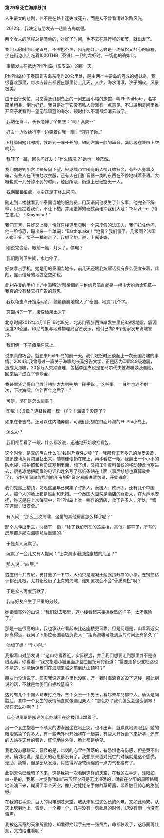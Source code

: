 **第29章 死亡海岸线(1)**

  人生最大的悲剧，并不是在路上迷失或死去，而是从不曾看清过沿路风光。 

​    2012年，我决定与朋友去一趟普吉岛度假。 

​    两个女人的旅程总是简单的，对好了时间，也不去在意行程的细节，就出发了。 

​    我们去的时间正是四月，不冷也不热，阳光刚好。这会是一场放松又舒心的旅程，坐在街边小店吃着1000THB（泰铢）一只的龙虾时，一切也的确如此。 

​    事情发生在抵达PhiPhi岛（皮皮岛）的那一天。 

​    PhiPhi岛位于泰国普吉岛东南约20公里处，是由两个主要岛屿组成的姐妹岛，我很喜欢那里，每次去普吉都要在那里待上几天，人少，海水清澈，沙子细软，风景极美。 

​    由于出行匆忙，只来得及订到岛上的一间五层小楼的旅馆，叫PhiPhiHotel，名字简单粗暴，倒也好记。我只是对于它没有私人沙滩有一点意见，不过进到房间里推开窗子就看到一望无际碧蓝的海水，顿时什么不满都烟消云散了。 

​    我站在窗口，长长地伸了个懒腰：“啊！真美--” 

​    好友一边收拾行李一边笑着白我一眼：“词穷了你。” 

​    正打算回她几句嘴，就听到一阵长长的，如同汽笛一般的声音，凄厉地在城市上空响起。 

​    我吓了一跳，回头问好友：“什么情况？”她也一脸茫然。 

​    我们俩跑到阳台上探头向下望，只见城市里所有的人都开始狂奔，有些人拖着皮箱，有些人在飞快地收衣服，还有人在用扩音器一类的东西在不停地喊着泰语。大概也就十几分钟不到的时间，触目所及，街道上已经空无一人。 

​    我俩面面相觑，决定还是下楼去问问。 

​    刚走到二楼就看到个泰国当地的服务员，用英语问他发生了什么事，他完全不解释，只是拦着我们，不让下楼，并用蹩脚的泰式英语冲我们大吼：“Stayhere（待在这儿）！Stayhere！” 

​    我们无奈，只好又上楼，恰好在楼道里见到一个来度假的法国人，我们拉住他问，他一脸惊恐，蹦出来一个单词：“Earthquake！“地震？我们傻了。几级啊？法国人也不答，兔子一样跑走了。我想了想，说，上网查查。 

​    刚说完这话，眼前一黑，灯灭了。停电？ 

​    我们跑到卫生间，水也停了。 

​    好友拿出手机，她是用的泰国当地卡，前几天还跟我炫耀话费有多么便宜来着，此刻，显示信号的地方空空如也。 

​    此刻在我的手机上，”中国移动“那微弱的三格信号简直就是一根伟大的救命稻草--我真的没有替它打广告的意思。 

​    我以龟速点开搜索网页，颤颤巍巍地输入了”泰国、地震“几个字。 

​    页面抖了一下，搜索结果出来了-- 

​    北京时间2012年4月11日16时38分，北苏门答腊西海岸发生里氏8.9级地震，震源深度33公里。印尼气象与地球物理局官员表示，他们已向28个国家发布海啸警报。 

​    我们俩一下子瘫坐在床上。 

​    说来真的巧合，就在来PhiPhi岛的前一天，我们吃饭时还谈起上一次泰国海啸的事情。2004年我曾写过一篇关于海啸的长篇报告文学，正是因为印尼8.9级地震，造成大海啸，30多万人失踪遇难，包括李连杰也是在马尔代夫被海啸殃及遇险，回来后才成立了壹基金。 

​    我甚至还记得自己当时特别大大咧咧地一挥手说：“这种事，一百年也遇不到一次，下次海啸，估计百年之后了！” 

​    可是，现在是怎么回事？ 

​    印尼！8.9级？连级数都一模一样？！海啸？没跑了？ 

​    如果在普吉岛，还可以往内陆奔逃，可我们此刻在四面环海的PhiPhi小岛上。

​    怎么办？ 

​    我们相互看了一眼，什么都没说，迅速地开始收拾背包。 

​    这个时候，是真的明白什么叫“钱财乃身外之物”了。我那套五万多元的单反设备，被迅速地从背包里扯出来，随随便便扔在床上，再不看它一眼。我翻出一个小小的防水袋，把护照和身份证塞到里面，想了想，又把工作资料备份的移动硬盘也塞进去，很悲凉地把同事的电话和姓名写了张纸条贴在上面（事后想想也真算敬业了）。又把房间里能找到的所有的矿泉水都塞进背包里，开始逃命。 

​    我们先爬上楼顶，发现这里早已聚集了许多人，泰国人、欧洲人，还有几个中国人，每个人的脸上都是慌乱和无措。一个泰国人显然是酒店的负责人，在大声地安抚，称这是在上次海啸中，PhiPhi岛上唯一幸存的酒店，救了许多人，所以，“留在这里，很安全。” 

​    有人问：“那么上次海啸，这里的其他房屋怎么样了呢？” 

​    那个人伸出手去，向楼下一指：“除了我们所在的这座楼，其他，都平了。所有的房屋都是那次海啸以后重建的。” 

​    于是众人沉默了。 

​    沉默了一会儿又有人提问：“上次海水漫到这座楼的几层？” 

​    那人说：“四层。” 

​    这座楼一共五层，我打量了一下它，大约只是混凝土勉强搭起来的小楼，连钢筋估计都没几根，尤其还经历了上次的海啸，谁知这次会不会“骨质疏松”啊？ 

​    于是众人再度沉默了。 

​    我与好友产生了严重的分歧。 

​    她指着窗外的山说：“我们就去那里，这小楼看起来摇摇欲坠的样子，太不保险了。” 

​    那是一座很高的山，我也承认它看起来比这座楼更可靠。但是问题是，山看着近实际离得远，我问了下那位泰国酒店负责人：“距离海啸可能到达的时间还有多久？” 

​    他想了想：“半小时。” 

​    我指着山对朋友说：“这山你看着近，实际很远，并且我们想要走到那里并不是直线距离，你看看--”我又指着小城里面那些曲里拐弯的街道：“需要走多少冤枉路也不清楚，你能确保我们在海啸来临之前到达山顶吗？” 

​    朋友也没话说了。其实我说这话心里也没底，万一到时海浪真的毁了这楼，那此刻说的话，不就是给我们自掘坟墓吗？ 

​    这时有几个中国人过来打招呼，三个女生一个男生，看起来年纪都不大。确认是同胞后，其中一个女生的表情简直就像遇见亲人：“怎么办？我们怎么会这么倒霉！现在怎么办啊？！” 

​    我心说我要是知道怎么办就不在这楼顶上蹲着了。 

​    另一个女生抱着一个硕大的游泳圈坐在地上哭，也不出声，就默默地流眼泪。她的眼泪感染了许多人，有一些老外也开始抱在一起哭，有些人开始跪下来祈祷，还有的人站在天台的旁边，怔怔地往外望，脸上都是绝望。 

​    我也没心思聊天，奇怪的是，此刻的心里空落落的，有恐惧也有伤感，但是哭不出来。确切地说，是连哭的心思都没有了。我想原来面对死亡的时候就是这个感受，无助，绝望，但是无从发泄，只觉得浑身软绵绵的一点力气都没有了。 

​    此刻天色已经暗了下来，这是我第一次看到这样的天空，在我的左手边，残阳如血--是的，我第一次觉得“如血”来形容夕阳是无比准确的，晚霞在夕阳的周围黏稠地流淌下来，糊满了半个天空，像儿时姥姥亲手做的草莓酱，带着触目惊心的甜腻感。 

​    在我的右手边，巨大的闪电划过天空，我从未见过这么长的闪电，又如此频繁，从天上劈到地上，雪亮，一个接一个，几乎没有一刻歇息的时候，却没有雨，也没有雷声。 

​    我被这离奇的天象所震惊，却懒得抬起手去拍一张照片，命都快没了，这场面再壮观，又拍给谁看呢？  